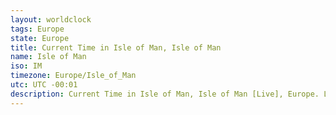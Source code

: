 ```yaml
---
layout: worldclock
tags: Europe
state: Europe
title: Current Time in Isle of Man, Isle of Man
name: Isle of Man
iso: IM
timezone: Europe/Isle_of_Man
utc: UTC -00:01
description: Current Time in Isle of Man, Isle of Man [Live], Europe. Live update now time in Isle of Man, timezone Europe/Isle_of_Man, UTC -00:01, Country ISO code & Current Local Time.
---
```


